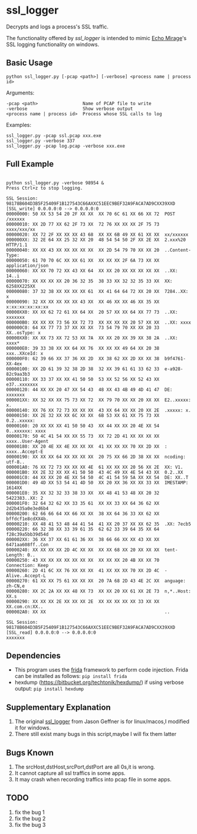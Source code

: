 # ssl_logger

Decrypts and logs a process's SSL traffic.

The functionality offered by *ssl_logger* is intended to mimic [Echo Mirage](http://resources.infosecinstitute.com/echo-mirage-walkthrough/)'s SSL logging functionality on windows.

## Basic Usage

`python ssl_logger.py [-pcap <path>] [-verbose] <process name | process id>`

Arguments:

    -pcap <path>                 Name of PCAP file to write
    -verbose                     Show verbose output
    <process name | process id>  Process whose SSL calls to log

Examples:

    ssl_logger.py -pcap ssl.pcap xxx.exe
    ssl_logger.py -verbose 337
    ssl_logger.py -pcap log.pcap -verbose xxx.exe

## Full Example

```

python ssl_logger.py -verbose 98954 &
Press Ctrl+z to stop logging.

SSL Session: 98178B604D3B5F25409F1B127543C66AXXC51EEC9BEF32A9FACA7AD9CXX39XXD
[SSL_write] 0.0.0.0:0 --> 0.0.0.0:0
00000000: 50 XX 53 54 20 2F XX XX  XX 70 6C 61 XX 66 XX 72  POST /xxxxxx
00000010: XX 2D 77 XX 62 2F 73 XX  72 76 XX XX XX 2F 75 73  xxxx/xxx/xx
00000020: XX 72 2F XX XX XX 43 68  XX XX 6B 49 XX 61 XX XX  xx/xxxxxx
000000XX: 32 2E 64 XX 25 32 XX 20  48 54 54 50 2F XX 2E XX  2.xxx%20 HTTP/1.1
00000040: XX XX 43 XX XX XX XX XX  XX 2D 54 79 70 XX XX 20  ..Content-Type:
00000050: 61 70 70 6C XX XX 61 XX  XX XX XX 2F 6A 73 XX XX  application/json
00000060: XX XX 70 72 XX 43 XX 64  XX XX 20 XX XX XX XX XX  ..XX: 14..i
00000070: XX XX XX XX 20 36 32 35  38 33 XX 32 32 35 33 XX  XX: 6258XX225XX
00000080: 37 32 38 XX XX XX XX 61  XX 41 64 64 72 XX 20 XX  7284..XX: x
00000090: 32 XX XX XX XX XX 43 XX  XX 46 XX XX 46 XX 35 XX  x:xx:xx:xx:xx:xx
00000XX0: XX XX 62 72 61 XX 64 XX  20 57 XX XX 64 XX 77 73  ..XX: xxxxxxx
000000B0: XX XX XX 73 56 XX 72 73  XX XX XX XX 20 57 XX XX  ..XX: xxxx
000000C0: 64 XX 77 73 37 XX XX XX  73 54 79 70 XX XX 20 33  XX..osType: x
00000XX0: XX XX 73 XX 72 53 XX 7A  XX XX 20 XX 39 XX 38 2A  ..XX: xxxx*
000000E0: 39 33 38 XX XX 64 XX 76  XX XX XX 49 64 XX 20 38  xxx..XXceId: x
000000F0: 62 39 66 XX 37 36 XX 2D  XX 38 62 XX 2D XX XX 38  b9f4761-XX-4ex
00000100: XX 2D 61 39 32 38 2D 38  32 XX 39 61 61 33 62 33  e-a928-82c9aa3b3
00000110: XX 33 37 XX XX 41 50 50  53 XX 52 56 XX 52 43 XX  e37..xxxxxxx
00000120: 44 XX XX 20 47 XX 54 43  48 XX 43 4B 49 4D 41 47  DE: xxxxxxx
000001XX: XX 32 XX XX 75 73 XX 72  XX 79 70 XX XX 20 XX XX  E2..xxxxx: x.
00000140: XX 76 XX 72 73 XX XX XX  43 XX 64 XX XX 20 XX 2E  .xxxxx: x.
00000150: XX 2E 32 XX XX 6C XX XX  6B 53 XX 61 XX 75 73 XX  0.2..xxxxx:
00000160: 20 XX XX XX 41 50 50 43  XX 44 XX XX 20 4E XX 54   0..xxxxxx: xxxx
00000170: 50 4C 41 54 XX XX 55 73  XX 72 2D 41 XX XX XX XX  xxxx..User-Agent
00000180: XX 20 4E XX 4E XX XX XX  41 XX XX XX 70 XX 2D XX  : xxxx..Accept-E
00000190: XX XX XX 64 XX XX XX XX  20 75 XX 66 2D 38 XX XX  ncoding: utf-8..
000001A0: 76 XX 72 73 XX XX XX 4E  61 XX XX XX 20 56 XX 2E  XX: V1.
000001B0: XX 2E 32 XX XX 41 50 50  43 4C 49 XX 4E 54 43 XX  0.2..XX
000001C0: 44 XX XX 20 4E XX 54 50  4C 41 54 59 5A XX XX 54  DE: XX..T
000001D0: 49 4D XX 53 54 41 4D 50  XX 20 XX 36 XX XX 33 XX  IMESTAMP: 1614XX
000001E0: 35 XX 32 32 33 38 33 XX  XX 48 41 53 48 XX 20 32  5422383..XX: 2
000001F0: 32 64 32 62 XX 33 35 61  XX XX 33 XX 64 36 62 XX  2d2b435a0e3ed6b4
00000200: 62 66 66 64 XX 66 XX XX  38 XX 64 36 33 XX 62 XX  bffdcf1e8cdXX4b.
00000210: XX 48 41 53 48 44 41 54  41 XX 20 37 XX XX 62 35  .XX: 7ecb5
00000220: 66 32 38 XX 33 39 61 35  62 62 33 39 64 35 XX 64  f28c39a5bb39d54d
000002XX: 36 XX 37 XX 61 61 36 XX  38 66 66 XX XX 43 XX XX  6471aa608ff..Con
00000240: XX XX XX XX 2D 4C XX XX  XX XX 68 XX 20 XX XX XX  tent-Length: 0..
00000250: 43 XX XX XX XX XX XX XX  XX XX XX 20 4B XX XX 70  Connection: Keep
00000260: 2D 41 6C XX 76 XX XX XX  41 XX XX XX 70 XX 2D 4C  -Alive..Accept-L
00000270: 61 XX XX 75 61 XX XX XX  20 7A 68 2D 43 4E 2C XX  anguage: zh-CN,e
00000280: XX 2C 2A XX XX 48 XX 73  XX XX 20 XX 61 XX 2E 73  n,*..Host: XX.s
00000290: XX XX XX 2E XX XX XX 2E  XX XX XX XX XX 33 XX XX  XX.com.cn:XX..
000002A0: XX XX                                             ..

SSL Session: 98178B604D3B5F25409F1B127543C66AXXC51EEC9BEF32A9FACA7AD9CXX39XXD
[SSL_read] 0.0.0.0:0 --> 0.0.0.0:0
xxxxxxx
```

## Dependencies
- This program uses the [frida](https://www.frida.re/) framework to perform code injection.
    Frida can be installed as follows:
     `pip install frida`
- hexdump (https://bitbucket.org/techtonik/hexdump/) 
  if using verbose output:
    `pip install hexdump`

## Supplementary Explanation
1. The original [ssl_logger](https://github.com/google/ssl_logger/blob/master/ssl_logger.py) from Jason Geffner is for linux/macos,I modified it for windows.
2. There still exist many bugs in this script,maybe I will fix them latter

## Bugs Known
1. The srcHost,dstHost,srcPort,dstPort are all 0s,it is wrong.
2. It cannot capture all ssl traffics in some apps.
3. It may crash when recording traffics into pcap file in some apps.
## TODO
1. fix the bug 1
2. fix the bug 2
3. fix the bug 3
